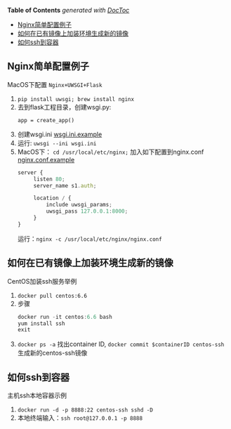 <!-- START doctoc generated TOC please keep comment here to allow auto update -->
<!-- DON'T EDIT THIS SECTION, INSTEAD RE-RUN doctoc TO UPDATE -->
**Table of Contents**  *generated with [DocToc](https://github.com/thlorenz/doctoc)*

- [Nginx简单配置例子](#nginx%E7%AE%80%E5%8D%95%E9%85%8D%E7%BD%AE%E4%BE%8B%E5%AD%90)
- [如何在已有镜像上加装环境生成新的镜像](#%E5%A6%82%E4%BD%95%E5%9C%A8%E5%B7%B2%E6%9C%89%E9%95%9C%E5%83%8F%E4%B8%8A%E5%8A%A0%E8%A3%85%E7%8E%AF%E5%A2%83%E7%94%9F%E6%88%90%E6%96%B0%E7%9A%84%E9%95%9C%E5%83%8F)
- [如何ssh到容器](#%E5%A6%82%E4%BD%95ssh%E5%88%B0%E5%AE%B9%E5%99%A8)

<!-- END doctoc generated TOC please keep comment here to allow auto update -->

## Nginx简单配置例子
MacOS下配置 `Nginx+UWSGI+Flask`
1. ```pip install uwsgi; brew install nginx```
2. 去到flask工程目录，创建wsgi.py:
    ```
    app = create_app()
    ```
3. 创建wsgi.ini [wsgi.ini.example](./nginx_simple_example/wsgi.ini)
4. 运行: ```uwsgi --ini wsgi.ini```
5. MacOS下：
   ```cd /usr/local/etc/nginx;``` 加入如下配置到nginx.conf [nginx.conf.example](./nginx_simple_example/nginx.conf)
   ```js
   server {
        listen 80;
        server_name s1.auth;

        location / {
            include uwsgi_params;
            uwsgi_pass 127.0.0.1:8000;
        }
   }
   ```
   运行：```nginx -c /usr/local/etc/nginx/nginx.conf```

## 如何在已有镜像上加装环境生成新的镜像
CentOS加装ssh服务举例
1. ```docker pull centos:6.6```
2. 步骤
   ```js
   docker run -it centos:6.6 bash
   yum install ssh
   exit
   ```
3. ```docker ps -a``` 找出container ID, ```docker commit $containerID centos-ssh```生成新的centos-ssh镜像

## 如何ssh到容器
主机ssh本地容器示例
1. ```docker run -d -p 8888:22 centos-ssh sshd -D```
2. 本地终端输入：```ssh root@127.0.0.1 -p 8888```
